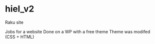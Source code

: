 # hiel_v2
Raku site

Jobs for a website 
Done on a WP with a free theme
Theme was modifed (CSS + HTML)
